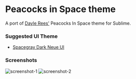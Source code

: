 # Peacocks in Space theme

A port of [Dayle Rees'](http://sublime.daylerees.com/) Peacocks In Space theme for Sublime.



### Suggested UI Theme

* [Spacegray Dark Neue UI](https://atom.io/themes/spacegray-dark-neue-ui)



### Screenshots

![screenshot-1](https://raw.githubusercontent.com/nathanbuchar/atom-peacocks-in-space-syntax/master/screenshots/screenshot-1.png)
![screenshot-2](https://raw.githubusercontent.com/nathanbuchar/atom-peacocks-in-space-syntax/master/screenshots/screenshot-2.png)
